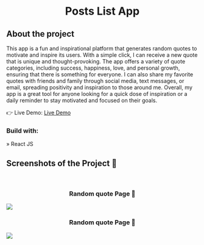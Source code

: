 <div align='center'>
  <h1>Posts List App</h1>
</div>

<h2>About the project</h2>

  <p>This app is a fun and inspirational platform that generates random quotes to motivate and inspire its users. With a simple click, I can receive a new quote that is unique and thought-provoking. The app offers a variety of quote categories, including success, happiness, love, and personal growth, ensuring that there is something for everyone. I can also share my favorite quotes with friends and family through social media, text messages, or email, spreading positivity and inspiration to those around me. Overall, my app is a great tool for anyone looking for a quick dose of inspiration or a daily reminder to stay motivated and focused on their goals.</p>

👉 Live Demo: <a href='*'>Live Demo</a>

<h3>Build with:</h3>

» React JS <br>

<h2>Screenshots of the Project 📸</h2>
<br>
<h3 align='center'>Random quote Page 🏡</h3>
 <img src='[https://user-images.githubusercontent.com/90283311/236708571-f8fead3f-d5f5-4473-96c5-cfddaf0fcd79.png](https://user-images.githubusercontent.com/90283311/236708692-b23d61e9-e008-47f6-b164-4d729331d03b.png)' />
 <h3 align='center'>Random quote Page 🏡</h3>
 <img src='https://user-images.githubusercontent.com/90283311/236708571-f8fead3f-d5f5-4473-96c5-cfddaf0fcd79.png' />

